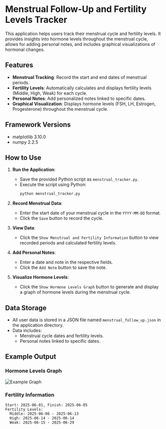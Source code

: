 # Menstrual Follow-Up and Fertility Levels Tracker

This application helps users track their menstrual cycle and fertility levels. It provides insights into hormone levels throughout the menstrual cycle, allows for adding personal notes, and includes graphical visualizations of hormonal changes.

## Features

- **Menstrual Tracking**: Record the start and end dates of menstrual periods.
- **Fertility Levels**: Automatically calculates and displays fertility levels (Middle, High, Weak) for each cycle.
- **Personal Notes**: Add personalized notes linked to specific dates.
- **Graphical Visualization**: Displays hormone levels (FSH, LH, Estrogen, Progesterone) throughout the menstrual cycle.

## Framework Versions

- matplotlib      3.10.0
- numpy           2.2.5
  

## How to Use

1. **Run the Application**:
   - Save the provided Python script as `menstrual_tracker.py`.
   - Execute the script using Python:
     ```bash
     python menstrual_tracker.py
     ```

2. **Record Menstrual Data**:
   - Enter the start date of your menstrual cycle in the `YYYY-MM-DD` format.
   - Click the `Save` button to record the cycle.

3. **View Data**:
   - Click the `Show Menstrual and Fertility Information` button to view recorded periods and calculated fertility levels.

4. **Add Personal Notes**:
   - Enter a date and note in the respective fields.
   - Click the `Add Note` button to save the note.

5. **Visualize Hormone Levels**:
   - Click the `Show Hormone Levels Graph` button to generate and display a graph of hormone levels during the menstrual cycle.

## Data Storage

- All user data is stored in a JSON file named `menstrual_follow_up.json` in the application directory.
- Data includes:
  - Menstrual cycle dates and fertility levels.
  - Personal notes linked to specific dates.

## Example Output

### Hormone Levels Graph
![Example Graph](https://pointspecifics.com.au/wp-content/uploads/2020/01/fsh-lh-hormones.jpg)

### Fertility Information
```
Start: 2025-06-01, Finish: 2025-06-05
Fertility Levels:
  Middle: 2025-06-06 - 2025-06-13
  High: 2025-06-14 - 2025-06-14
  Weak: 2025-06-15 - 2025-06-29
```
